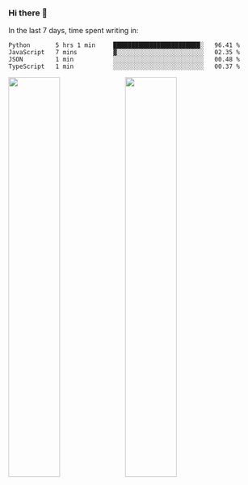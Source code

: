 ### Hi there 👋

In the last 7 days, time spent writing in:

<!--START_SECTION:waka-->
```text
Python       5 hrs 1 min     ████████████████████████░   96.41 % 
JavaScript   7 mins          ▓░░░░░░░░░░░░░░░░░░░░░░░░   02.35 % 
JSON         1 min           ░░░░░░░░░░░░░░░░░░░░░░░░░   00.48 % 
TypeScript   1 min           ░░░░░░░░░░░░░░░░░░░░░░░░░   00.37 % 
```
<!--END_SECTION:waka-->

<img src="https://wakatime.com/share/@jimtje/5d0c92de-08f8-4a72-8f2f-6a9693d1e318.svg" width=45% height=45%> <img src="https://wakatime.com/share/@jimtje/501498ae-bda5-4da7-a89d-b40bcdd5556d.svg" width=45% height=45%>
